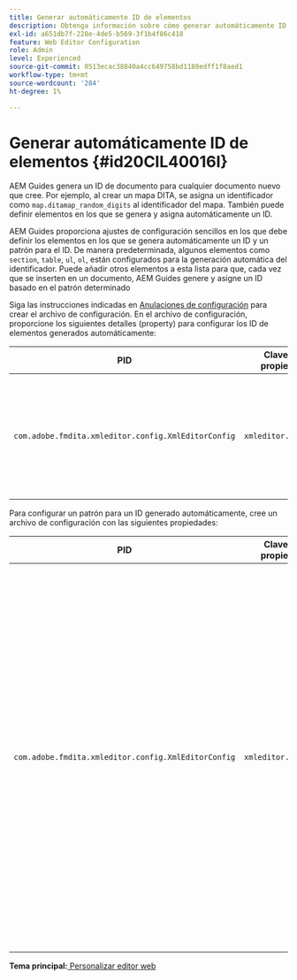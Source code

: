 ```yaml
---
title: Generar automáticamente ID de elementos
description: Obtenga información sobre cómo generar automáticamente ID de elementos
exl-id: a651db7f-228e-4de5-b569-3f1b4f86c418
feature: Web Editor Configuration
role: Admin
level: Experienced
source-git-commit: 0513ecac38840a4cc649758bd1180edff1f8aed1
workflow-type: tm+mt
source-wordcount: '284'
ht-degree: 1%

---
```


# Generar automáticamente ID de elementos {#id20CIL40016I}

AEM Guides genera un ID de documento para cualquier documento nuevo que cree. Por ejemplo, al crear un mapa DITA, se asigna un identificador como `map.ditamap_random_digits` al identificador del mapa. También puede definir elementos en los que se genera y asigna automáticamente un ID.

AEM Guides proporciona ajustes de configuración sencillos en los que debe definir los elementos en los que se genera automáticamente un ID y un patrón para el ID. De manera predeterminada, algunos elementos como `section`, `table`, `ul`, `ol`, están configurados para la generación automática del identificador. Puede añadir otros elementos a esta lista para que, cada vez que se inserten en un documento, AEM Guides genere y asigne un ID basado en el patrón determinado

Siga las instrucciones indicadas en [Anulaciones de configuración](download-install-additional-config-override.md#) para crear el archivo de configuración. En el archivo de configuración, proporcione los siguientes detalles \(property\) para configurar los ID de elementos generados automáticamente:

| PID | Clave de propiedad | Valor de propiedad |
|---|------------|--------------|
| `com.adobe.fmdita.xmleditor.config.XmlEditorConfig` | `xmleditor.classes` | Especifique una lista de elementos separados por comas. <br> **Valor predeterminado**: `"topic, section, table, simpletable, fig, image, ul, ol"` |

Para configurar un patrón para un ID generado automáticamente, cree un archivo de configuración con las siguientes propiedades:

| PID | Clave de propiedad | Valor de propiedad |
|---|------------|--------------|
| `com.adobe.fmdita.xmleditor.config.XmlEditorConfig` | `xmleditor.pattern` | El valor predeterminado de este campo está establecido en `${elementName}_${id}`. El valor `${elementName}` se reemplaza con el nombre del elemento. La variable `${id}` genera un número secuencial para el elemento. Por ejemplo, si asigna al elemento de párrafo ID generados automáticamente, el primer párrafo del tema o documento obtendrá un ID como p\_1, el siguiente párrafo obtendrá p\_2, y así sucesivamente. Sin embargo, en otro documento, se reinicia el proceso de generación de ID. Esto significa que en un documento diferente, ID como p\_1 y p\_2 se pueden asignar a elementos de párrafo. **Valor predeterminado**: ``${elementName}_${id}`` |

**Tema principal:**[ Personalizar editor web](conf-web-editor.md)
